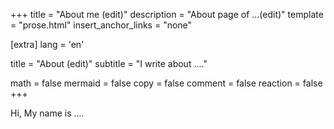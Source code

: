 +++
title = "About me (edit)"
description = "About page of ...(edit)"
template = "prose.html"
insert_anchor_links = "none"

[extra]
lang = 'en'

title = "About (edit)"
subtitle = "I write about ...."

math = false
mermaid = false
copy = false
comment = false
reaction = false
+++

Hi, My name is ....
